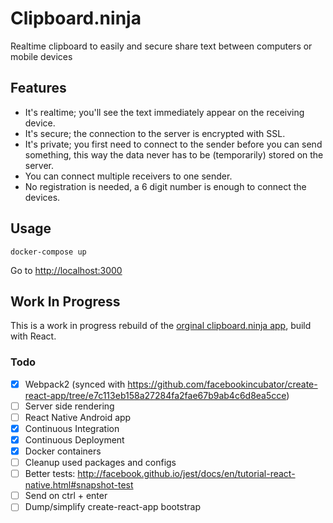 # Clipboard.ninja

Realtime clipboard to easily and secure share text between computers or mobile devices


## Features

 * It's realtime; you'll see the text immediately appear on the receiving device.
 * It's secure; the connection to the server is encrypted with SSL.
 * It's private; you first need to connect to the sender before you can send something, this way the data never has to be (temporarily) stored on the server.
 * You can connect multiple receivers to one sender.
 * No registration is needed, a 6 digit number is enough to connect the devices.

## Usage

    docker-compose up

Go to [http://localhost:3000]()

## Work In Progress

This is a work in progress rebuild of the [orginal clipboard.ninja app](https://github.com/trafex/clipboard), build with React.

### Todo

- [X] Webpack2 (synced with https://github.com/facebookincubator/create-react-app/tree/e7c113eb158a27284fa2fae67b9ab4c6d8ea5cce)
- [ ] Server side rendering
- [ ] React Native Android app
- [X] Continuous Integration
- [X] Continuous Deployment
- [X] Docker containers
- [ ] Cleanup used packages and configs
- [ ] Better tests: http://facebook.github.io/jest/docs/en/tutorial-react-native.html#snapshot-test
- [ ] Send on ctrl + enter
- [ ] Dump/simplify create-react-app bootstrap
